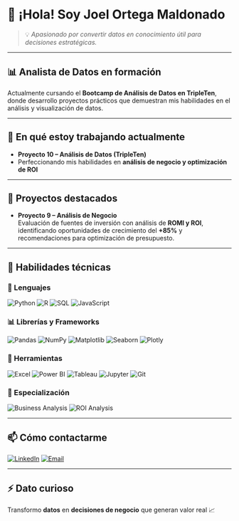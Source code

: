 # 👋 ¡Hola! Soy **Joel Ortega Maldonado**



> 💡 *Apasionado por convertir datos en conocimiento útil para decisiones estratégicas.*

---

## 📊 Analista de Datos en formación
Actualmente cursando el **Bootcamp de Análisis de Datos en TripleTen**, donde desarrollo proyectos prácticos que demuestran mis habilidades en el análisis y visualización de datos.

---

## 🔭 En qué estoy trabajando actualmente
- **Proyecto 10 – Análisis de Datos (TripleTen)**
- Perfeccionando mis habilidades en **análisis de negocio y optimización de ROI**

---

## 🌱 Proyectos destacados
- **Proyecto 9 – Análisis de Negocio**  
  Evaluación de fuentes de inversión con análisis de **ROMI y ROI**, identificando oportunidades de crecimiento del **+85%** y recomendaciones para optimización de presupuesto.

---

## 💼 Habilidades técnicas

### 🐍 Lenguajes
![Python](https://img.shields.io/badge/Python-3776AB?style=for-the-badge&logo=python&logoColor=white)
![R](https://img.shields.io/badge/R-276DC3?style=for-the-badge&logo=r&logoColor=white)
![SQL](https://img.shields.io/badge/SQL-003B57?style=for-the-badge&logo=postgresql&logoColor=white)
![JavaScript](https://img.shields.io/badge/JavaScript-F7E017?style=for-the-badge&logo=javascript&logoColor=black)

### 📊 Librerías y Frameworks
![Pandas](https://img.shields.io/badge/Pandas-150458?style=for-the-badge&logo=pandas&logoColor=white)
![NumPy](https://img.shields.io/badge/NumPy-013243?style=for-the-badge&logo=numpy&logoColor=white)
![Matplotlib](https://img.shields.io/badge/Matplotlib-11557c?style=for-the-badge&logo=python&logoColor=white)
![Seaborn](https://img.shields.io/badge/Seaborn-3776AB?style=for-the-badge&logo=python&logoColor=white)
![Plotly](https://img.shields.io/badge/Plotly-3F4F75?style=for-the-badge&logo=plotly&logoColor=white)

### 🧰 Herramientas
![Excel](https://img.shields.io/badge/Excel-217346?style=for-the-badge&logo=microsoft-excel&logoColor=white)
![Power BI](https://img.shields.io/badge/Power%20BI-F2C811?style=for-the-badge&logo=powerbi&logoColor=black)
![Tableau](https://img.shields.io/badge/Tableau-E97627?style=for-the-badge&logo=tableau&logoColor=white)
![Jupyter](https://img.shields.io/badge/Jupyter-F37626?style=for-the-badge&logo=jupyter&logoColor=white)
![Git](https://img.shields.io/badge/Git-F05033?style=for-the-badge&logo=git&logoColor=white)

### 🎯 Especialización
![Business Analysis](https://img.shields.io/badge/Business_Analysis-FF6B6B?style=for-the-badge&logo=analytics&logoColor=white)
![ROI Analysis](https://img.shields.io/badge/ROI_Analysis-4ECDC4?style=for-the-badge&logo=chartdotjs&logoColor=white)

---

## 📫 Cómo contactarme
[![LinkedIn](https://img.shields.io/badge/LinkedIn-0077B5?style=for-the-badge&logo=linkedin&logoColor=white)](https://www.linkedin.com/in/joel-ortega-maldonado/)
[![Email](https://img.shields.io/badge/Email-D14836?style=for-the-badge&logo=gmail&logoColor=white)](mailto:lic.joelorma@gmail.com)

---

## ⚡ Dato curioso
Transformo **datos** en **decisiones de negocio** que generan valor real 📈

